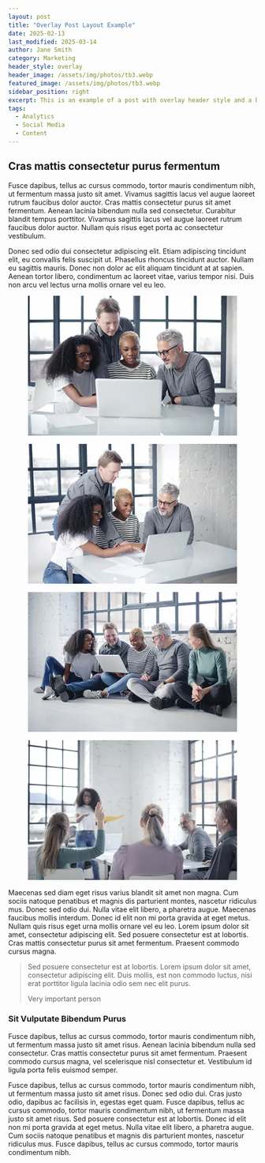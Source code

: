```yaml
---
layout: post
title: "Overlay Post Layout Example"
date: 2025-02-13
last_modified: 2025-03-14
author: Jane Smith
category: Marketing
header_style: overlay
header_image: /assets/img/photos/tb3.webp
featured_image: /assets/img/photos/tb3.webp
sidebar_position: right
excerpt: This is an example of a post with overlay header style and a background image.
tags: 
  - Analytics
  - Social Media
  - Content
---
```



## Cras mattis consectetur purus fermentum

Fusce dapibus, tellus ac cursus commodo, tortor mauris condimentum nibh, ut fermentum massa justo sit amet. Vivamus sagittis lacus vel augue laoreet rutrum faucibus dolor auctor. Cras mattis consectetur purus sit amet fermentum. Aenean lacinia bibendum nulla sed consectetur. Curabitur blandit tempus porttitor. Vivamus sagittis lacus vel augue laoreet rutrum faucibus dolor auctor. Nullam quis risus eget porta ac consectetur vestibulum.

Donec sed odio dui consectetur adipiscing elit. Etiam adipiscing tincidunt elit, eu convallis felis suscipit ut. Phasellus rhoncus tincidunt auctor. Nullam eu sagittis mauris. Donec non dolor ac elit aliquam tincidunt at at sapien. Aenean tortor libero, condimentum ac laoreet vitae, varius tempor nisi. Duis non arcu vel lectus urna mollis ornare vel eu leo.

<div class="row g-6 mt-3 mb-10">
  <div class="col-md-6">
    <figure class="hover-scale rounded cursor-dark">
      <a href="/assets/img/photos/b8-full.webp" data-glightbox="title: Heading; description: Purus Vulputate Sem Tellus Quam" data-gallery="post"> 
        <img src="/assets/img/photos/b8.webp" alt="" />
      </a>
    </figure>
  </div>
  <div class="col-md-6">
    <figure class="hover-scale rounded cursor-dark">
      <a href="/assets/img/photos/b9-full.webp" data-glightbox data-gallery="post"> 
        <img src="/assets/img/photos/b9.webp" alt="" />
      </a>
    </figure>
  </div>
  <div class="col-md-6">
    <figure class="hover-scale rounded cursor-dark">
      <a href="/assets/img/photos/b10-full.webp" data-glightbox data-gallery="post"> 
        <img src="/assets/img/photos/b10.webp" alt="" />
      </a>
    </figure>
  </div>
  <div class="col-md-6">
    <figure class="hover-scale rounded cursor-dark">
      <a href="/assets/img/photos/b11-full.webp" data-glightbox data-gallery="post"> 
        <img src="/assets/img/photos/b11.webp" alt="" />
      </a>
    </figure>
  </div>
</div>

Maecenas sed diam eget risus varius blandit sit amet non magna. Cum sociis natoque penatibus et magnis dis parturient montes, nascetur ridiculus mus. Donec sed odio dui. Nulla vitae elit libero, a pharetra augue. Maecenas faucibus mollis interdum. Donec id elit non mi porta gravida at eget metus. Nullam quis risus eget urna mollis ornare vel eu leo. Lorem ipsum dolor sit amet, consectetur adipiscing elit. Sed posuere consectetur est at lobortis. Cras mattis consectetur purus sit amet fermentum. Praesent commodo cursus magna.

> Sed posuere consectetur est at lobortis. Lorem ipsum dolor sit amet, consectetur adipiscing elit. Duis mollis, est non commodo luctus, nisi erat porttitor ligula lacinia odio sem nec elit purus.
>
> <footer class="blockquote-footer">Very important person</footer>

### Sit Vulputate Bibendum Purus

Fusce dapibus, tellus ac cursus commodo, tortor mauris condimentum nibh, ut fermentum massa justo sit amet risus. Aenean lacinia bibendum nulla sed consectetur. Cras mattis consectetur purus sit amet fermentum. Praesent commodo cursus magna, vel scelerisque nisl consectetur et. Vestibulum id ligula porta felis euismod semper.

Fusce dapibus, tellus ac cursus commodo, tortor mauris condimentum nibh, ut fermentum massa justo sit amet risus. Donec sed odio dui. Cras justo odio, dapibus ac facilisis in, egestas eget quam. Fusce dapibus, tellus ac cursus commodo, tortor mauris condimentum nibh, ut fermentum massa justo sit amet risus. Sed posuere consectetur est at lobortis. Donec id elit non mi porta gravida at eget metus. Nulla vitae elit libero, a pharetra augue. Cum sociis natoque penatibus et magnis dis parturient montes, nascetur ridiculus mus. Fusce dapibus, tellus ac cursus commodo, tortor mauris condimentum nibh.